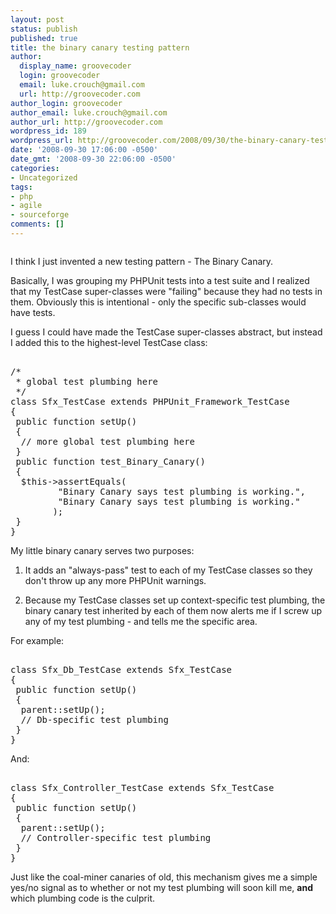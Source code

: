 ```yaml
---
layout: post
status: publish
published: true
title: the binary canary testing pattern
author:
  display_name: groovecoder
  login: groovecoder
  email: luke.crouch@gmail.com
  url: http://groovecoder.com
author_login: groovecoder
author_email: luke.crouch@gmail.com
author_url: http://groovecoder.com
wordpress_id: 189
wordpress_url: http://groovecoder.com/2008/09/30/the-binary-canary-testing-pattern/
date: '2008-09-30 17:06:00 -0500'
date_gmt: '2008-09-30 22:06:00 -0500'
categories:
- Uncategorized
tags:
- php
- agile
- sourceforge
comments: []
---
```

<p><a onblur="try {parent.deselectBloggerImageGracefully();} catch(e) {}" href="http://4.bp.blogspot.com/_Fa_U5q7fBBY/SOKz6Lj7UTI/AAAAAAAAABA/BOQGrVtVFic/s1600-h/canary_coal_mine_0.gif"><img style="cursor:pointer; cursor:hand;" src="http://4.bp.blogspot.com/_Fa_U5q7fBBY/SOKz6Lj7UTI/AAAAAAAAABA/BOQGrVtVFic/s320/canary_coal_mine_0.gif" border="0" alt=""id="BLOGGER_PHOTO_ID_5251957927584682290" /></a></p>
<p>I think I just invented a new testing pattern - The Binary Canary.</p>
<p>Basically, I was grouping my PHPUnit tests into a test suite and I realized that my TestCase super-classes were "failing" because they had no tests in them. Obviously this is intentional - only the specific sub-classes would have tests.</p>
<p>I guess I could have made the TestCase super-classes abstract, but instead I added this to the highest-level TestCase class:
<pre><br />/*<br /> * global test plumbing here<br /> */<br />class Sfx_TestCase extends PHPUnit_Framework_TestCase<br />{<br /> public function setUp()<br /> {<br />  // more global test plumbing here<br /> }<br /> public function test_Binary_Canary()<br /> {<br />  $this->assertEquals(<br />         "Binary Canary says test plumbing is working.", <br />         "Binary Canary says test plumbing is working."<br />        );<br /> }<br />}<br /></pre>
<p>My little binary canary serves two purposes:
<ol>
<li>It adds an "always-pass" test to each of my TestCase classes so they don't throw up any more PHPUnit warnings.</li>
<p>
<li>Because my TestCase classes set up context-specific test plumbing, the binary canary test inherited by each of them now alerts me if I screw up any of my test plumbing - and tells me the specific area.</li>
<p></ol>
<p>For example:
<pre><br />class Sfx_Db_TestCase extends Sfx_TestCase<br />{<br /> public function setUp()<br /> {<br />  parent::setUp();<br />  // Db-specific test plumbing<br /> }<br />}<br /></pre>
<p>And:
<pre><br />class Sfx_Controller_TestCase extends Sfx_TestCase<br />{<br /> public function setUp()<br /> {<br />  parent::setUp();<br />  // Controller-specific test plumbing<br /> }<br />}<br /></pre>
<p>Just like the coal-miner canaries of old, this mechanism gives me a simple yes/no signal as to whether or not my test plumbing will soon kill me, <strong>and</strong> which plumbing code is the culprit.</p>
